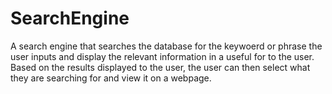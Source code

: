 # SearchEngine
A search engine that searches the database for the keywoerd or phrase the user inputs 
and display the relevant information in a useful for to the user.
Based on the results displayed to the user, the user can then select what they are searching for and view it on a webpage.
